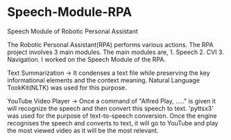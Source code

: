 # Speech-Module-RPA
Speech Module of Robotic Personal Assistant

The Robotic Personal Assistant(RPA) performs various actions. The RPA project involves 3 main modules.
The main modules are,
      1. Speech
      2. CVI
      3. Navigation.
I worked on the Speech Module of the RPA. 

Text Summarization -> It condenses a text file while preserving the key informational elements and the context meaning.
Natural Language TookKit(NLTK) was used for this purpose.

YouTube Video Player -> Once a command of "Alfred Play, ....." is given it will recognize the speech and then convert this speech to text. 'pyttsx3' was used for the purpose of text-to-speech conversion. Once the engine recognises the speech and converts to text, it will go to YouTube and play the most viewed video as it will be the most relevant.
